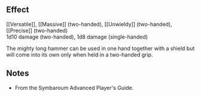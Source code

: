 ## Effect
[[Versatile]], [[Massive]] (two-handed), [[Unwieldy]] (two-handed), [[Precise]] (two-handed)<br>1d10 damage (two-handed), 1d8 damage (single-handed)

The mighty long hammer can be used in one hand together with a shield but will come into its own only when held in a two-handed grip.
## Notes
* From the Symbaroum Advanced Player's Guide.